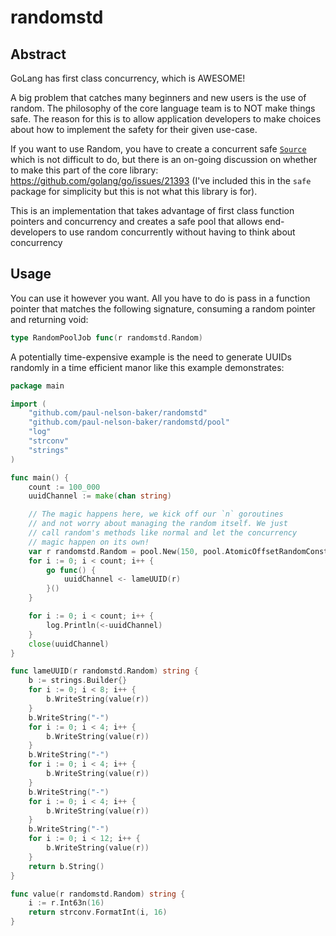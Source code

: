 # randomstd
## Abstract
GoLang has first class concurrency, which is AWESOME!

A big problem that catches many beginners and new
users is the use of random. The philosophy of the
core language team is to NOT make things safe. The
reason for this is to allow application developers
to make choices about how to implement the safety
for their given use-case.

If you want to use Random, you have to create a
concurrent safe [`Source`](https://golang.org/src/math/rand/rand.go)
which is not difficult to do, but there is an on-going
discussion on whether to make this part of the 
core library: https://github.com/golang/go/issues/21393
(I've included this in the `safe` package for simplicity
but this is not what this library is for).

This is an implementation that takes advantage of first
class function pointers and concurrency and creates
a safe pool that allows end-developers to use random
concurrently without having to think about concurrency

## Usage

You can use it however you want. All you have to do is
pass in a function pointer that matches the following
signature, consuming a random pointer and returning void:

```go
type RandomPoolJob func(r randomstd.Random)
```

A potentially time-expensive example is the need to generate
UUIDs randomly in a time efficient manor like this example
demonstrates:

```go
package main

import (
	"github.com/paul-nelson-baker/randomstd"
	"github.com/paul-nelson-baker/randomstd/pool"
	"log"
	"strconv"
	"strings"
)

func main() {
	count := 100_000
	uuidChannel := make(chan string)

	// The magic happens here, we kick off our `n` goroutines
	// and not worry about managing the random itself. We just
	// call random's methods like normal and let the concurrency
	// magic happen on its own!
	var r randomstd.Random = pool.New(150, pool.AtomicOffsetRandomConstructor)
	for i := 0; i < count; i++ {
		go func() {
			uuidChannel <- lameUUID(r)
		}()
	}

	for i := 0; i < count; i++ {
		log.Println(<-uuidChannel)
	}
	close(uuidChannel)
}

func lameUUID(r randomstd.Random) string {
	b := strings.Builder{}
	for i := 0; i < 8; i++ {
		b.WriteString(value(r))
	}
	b.WriteString("-")
	for i := 0; i < 4; i++ {
		b.WriteString(value(r))
	}
	b.WriteString("-")
	for i := 0; i < 4; i++ {
		b.WriteString(value(r))
	}
	b.WriteString("-")
	for i := 0; i < 4; i++ {
		b.WriteString(value(r))
	}
	b.WriteString("-")
	for i := 0; i < 12; i++ {
		b.WriteString(value(r))
	}
	return b.String()
}

func value(r randomstd.Random) string {
	i := r.Int63n(16)
	return strconv.FormatInt(i, 16)
}

```